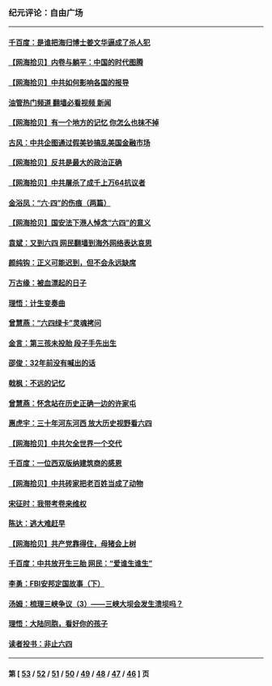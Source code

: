### 纪元评论：自由广场
---
#### [千百度：是谁把海归博士姜文华逼成了杀人犯](../../pages/nsc993/n13015218.md?06120330) 
#### [【网海拾贝】内卷与躺平：中国的时代图腾](../../pages/nsc993/n13016128.md?06120330) 
#### [【网海拾贝】中共如何影响各国的报导](../../pages/nsc993/n13012599.md?06120330) 
#### [油管热门频道 翻墙必看视频 新闻](ok?06120330)
#### [【网海拾贝】有一个地方的记忆 你怎么也抹不掉](../../pages/nsc993/n13009802.md?06120330) 
#### [古风：中共企图通过假美钞搞乱美国金融市场](../../pages/nsc993/n13009626.md?06120330) 
#### [【网海拾贝】反共是最大的政治正确](../../pages/nsc993/n13007051.md?06120330) 
#### [【网海拾贝】中共屠杀了成千上万64抗议者](../../pages/nsc993/n13002713.md?06120330) 
#### [金浴凤：“六·四”的伤痕（两篇）](../../pages/nsc993/n13001719.md?06120330) 
#### [【网海拾贝】国安法下港人悼念“六四”的意义](../../pages/nsc993/n13001039.md?06120330) 
#### [袁斌：又到六四 网民翻墙到海外网络表达哀思](../../pages/nsc993/n13000995.md?06120330) 
#### [颜纯钩：正义可能迟到，但不会永远缺席](../../pages/nsc993/n13000920.md?06120330) 
#### [万古缘：被血漂起的日子](../../pages/nsc993/n13000914.md?06120330) 
#### [理悟：计生变奏曲](../../pages/nsc993/n13000414.md?06120330) 
#### [曾慧燕：“六四绿卡”灵魂拷问](../../pages/nsc993/n13000277.md?06120330) 
#### [金言：第三孩未投胎 段子手先出生](../../pages/nsc993/n13000215.md?06120330) 
#### [邵俊：32年前没有喊出的话](../../pages/nsc993/n13000181.md?06120330) 
#### [戟枫：不远的记忆](../../pages/nsc993/n13000121.md?06120330) 
#### [曾慧燕：怀念站在历史正确一边的许家屯](../../pages/nsc993/n13000073.md?06120330) 
#### [惠虎宇：三十年河东河西 放大历史视野看六四](../../pages/nsc993/n13000018.md?06120330) 
#### [【网海拾贝】中共欠全世界一个交代](../../pages/nsc993/n12998706.md?06120330) 
#### [千百度：一位西双版纳建筑商的感恩](../../pages/nsc993/n12998487.md?06120330) 
#### [【网海拾贝】中共砖家把老百姓当成了动物](../../pages/nsc993/n12993483.md?06120330) 
#### [宋征时：我带考卷来维权](../../pages/nsc993/n12994088.md?06120330) 
#### [陈达：逃大难赶早](../../pages/nsc993/n12993569.md?06120330) 
#### [【网海拾贝】共产党靠得住，母猪会上树](../../pages/nsc993/n12990730.md?06120330) 
#### [千百度：中共放开生三胎 网民：“爱谁生谁生”](../../pages/nsc993/n12990644.md?06120330) 
#### [李勇：FBI安邦定国故事（下）](../../pages/nsc993/n12987854.md?06120330) 
#### [汤姆：梳理三峡争议（3）——三峡大坝会发生溃坝吗？](../../pages/nsc993/n12989806.md?06120330) 
#### [理悟：大陆同胞，看好你的孩子](../../pages/nsc993/n12989778.md?06120330) 
#### [读者投书：非止六四](../../pages/nsc993/n12989673.md?06120330) 

---
#### 第 [ [53](./53.md?06120330) / [52](./52.md?06120330) / [51](./51.md?06120330) / [50](./50.md?06120330) / [49](./49.md?06120330) / [48](./48.md?06120330) / [47](./47.md?06120330) / [46](./46.md?06120330) ] 页
